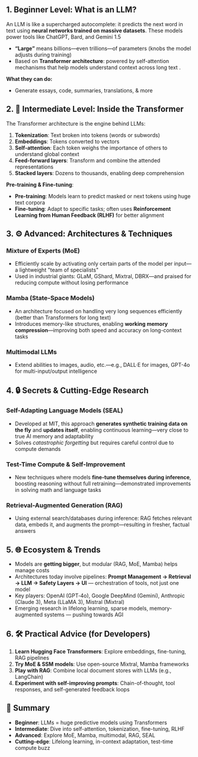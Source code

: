 
## 1. Beginner Level: What is an LLM?

An LLM is like a supercharged autocomplete: it predicts the next word in text using **neural networks trained on massive datasets**. These models power tools like ChatGPT, Bard, and Gemini 1.5 

* **“Large”** means billions—even trillions—of parameters (knobs the model adjusts during training) 
* Based on **Transformer architecture**: powered by self-attention mechanisms that help models understand context across long text .

**What they can do:**

* Generate essays, code, summaries, translations, & more 


## 2. 🧠 Intermediate Level: Inside the Transformer

The Transformer architecture is the engine behind LLMs:

1. **Tokenization**: Text broken into tokens (words or subwords)
2. **Embeddings**: Tokens converted to vectors
3. **Self-attention**: Each token weighs the importance of others to understand global context 
4. **Feed-forward layers**: Transform and combine the attended representations
5. **Stacked layers**: Dozens to thousands, enabling deep comprehension 

**Pre-training & Fine-tuning**:

* **Pre-training**: Models learn to predict masked or next tokens using huge text corpora
* **Fine-tuning**: Adapt to specific tasks; often uses **Reinforcement Learning from Human Feedback (RLHF)** for better alignment


## 3. ⚙️ Advanced: Architectures & Techniques

### Mixture of Experts (MoE)

* Efficiently scale by activating only certain parts of the model per input—a lightweight "team of specialists" 
* Used in industrial giants: GLaM, GShard, Mixtral, DBRX—and praised for reducing compute without losing performance

### Mamba (State-Space Models)

* An architecture focused on handling very long sequences efficiently (better than Transformers for long text) 
* Introduces memory-like structures, enabling **working memory compression**—improving both speed and accuracy on long-context tasks 

### Multimodal LLMs

* Extend abilities to images, audio, etc.—e.g., DALL·E for images, GPT-4o for multi-input/output intelligence

## 4. 🔒 Secrets & Cutting-Edge Research

### Self-Adapting Language Models (SEAL)

* Developed at MIT, this approach **generates synthetic training data on the fly** and **updates itself**, enabling continuous learning—very close to true AI memory and adaptability 
* Solves *catastrophic forgetting* but requires careful control due to compute demands

### Test-Time Compute & Self-Improvement

* New techniques where models **fine-tune themselves during inference**, boosting reasoning without full retraining—demonstrated improvements in solving math and language tasks 

### Retrieval-Augmented Generation (RAG)

* Using external search/databases during inference: RAG fetches relevant data, embeds it, and augments the prompt—resulting in fresher, factual answers



## 5. 🌐 Ecosystem & Trends

* Models are **getting bigger**, but modular (RAG, MoE, Mamba) helps manage costs 
* Architectures today involve pipelines: **Prompt Management → Retrieval → LLM → Safety Layers → UI** — orchestration of tools, not just one model 
* Key players: OpenAI (GPT‑4o), Google DeepMind (Gemini), Anthropic (Claude 3), Meta (LLaMA 3), Mistral (Mixtral) 
* Emerging research in lifelong learning, sparse models, memory-augmented systems — pushing towards AGI 


## 6. 🛠️ Practical Advice (for Developers)

1. **Learn Hugging Face Transformers**: Explore embeddings, fine-tuning, RAG pipelines
2. **Try MoE & SSM models**: Use open-source Mixtral, Mamba frameworks
3. **Play with RAG**: Combine local document stores with LLMs (e.g., LangChain)
4. **Experiment with self-improving prompts**: Chain-of-thought, tool responses, and self-generated feedback loops


## 🌟 Summary

* **Beginner**: LLMs = huge predictive models using Transformers
* **Intermediate**: Dive into self-attention, tokenization, fine-tuning, RLHF
* **Advanced**: Explore MoE, Mamba, multimodal, RAG, SEAL
* **Cutting-edge**: Lifelong learning, in-context adaptation, test-time compute buzz

